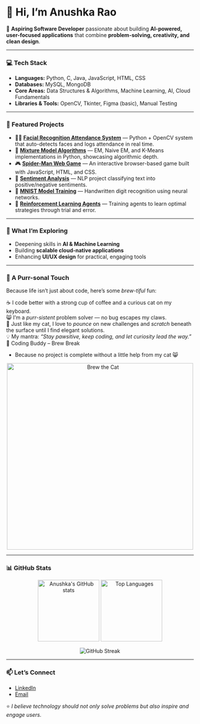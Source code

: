 # 👋 Hi, I’m Anushka Rao  

🚀 **Aspiring Software Developer** passionate about building **AI-powered, user-focused applications** that combine **problem-solving, creativity, and clean design**.  

---

### 💻 Tech Stack  
- **Languages:** Python, C, Java, JavaScript, HTML, CSS  
- **Databases:** MySQL, MongoDB  
- **Core Areas:** Data Structures & Algorithms, Machine Learning, AI, Cloud Fundamentals  
- **Libraries & Tools:** OpenCV, Tkinter, Figma (basic), Manual Testing  

---

### 🔬 Featured Projects  
- 🧑‍🎓 **[Facial Recognition Attendance System](https://github.com/anushkarao12)** — Python + OpenCV system that auto-detects faces and logs attendance in real time.  
- 🤖 **[Mixture Model Algorithms](https://github.com/anushkarao12)** — EM, Naive EM, and K-Means implementations in Python, showcasing algorithmic depth.  
- 🎮 **[Spider-Man Web Game](https://github.com/anushkarao12)** — An interactive browser-based game built with JavaScript, HTML, and CSS.  
- 📝 **[Sentiment Analysis](https://github.com/anushkarao12)** — NLP project classifying text into positive/negative sentiments.  
- 🔢 **[MNIST Model Training](https://github.com/anushkarao12)** — Handwritten digit recognition using neural networks.  
- 🧠 **[Reinforcement Learning Agents](https://github.com/anushkarao12)** — Training agents to learn optimal strategies through trial and error.  

---

### 🌱 What I’m Exploring  
- Deepening skills in **AI & Machine Learning**  
- Building **scalable cloud-native applications**  
- Enhancing **UI/UX design** for practical, engaging tools  

---

### 🐾 A Purr-sonal Touch  
Because life isn’t just about code, here’s some *brew-tiful* fun:  

☕ I code better with a strong cup of coffee and a curious cat on my keyboard.  
😸 I’m a *purr-sistent* problem solver — no bug escapes my claws.  
🐾 Just like my cat, I love to *pounce* on new challenges and *scratch* beneath the surface until I find elegant solutions.  
💡 My mantra: _“Stay pawsitive, keep coding, and let curiosity lead the way.”_  
🐾 Coding Buddy – Brew Break
 - Because no project is complete without a little help from my cat 😸  

<p align="center">
  <img src="" alt="Brew the Cat" width="500"/>
</p>
 

---

### 📊 GitHub Stats  

<p align="center">
  <img src="https://github-readme-stats.vercel.app/api?username=anushkarao12&show_icons=true&theme=radical" alt="Anushka's GitHub stats" height="165"/>
  <img src="https://github-readme-stats.vercel.app/api/top-langs/?username=anushkarao12&layout=compact&theme=radical" alt="Top Languages" height="165"/>
</p>

<p align="center">
  <img src="https://github-readme-streak-stats.herokuapp.com/?user=anushkarao12&theme=radical" alt="GitHub Streak"/>
</p>  

---

### 📫 Let’s Connect  
- [LinkedIn](https://www.linkedin.com/in/anushka-rao-673651279)  
- [Email](mailto:anushka.ra520@gmail.com)  

⭐️ _I believe technology should not only solve problems but also inspire and engage users._  
